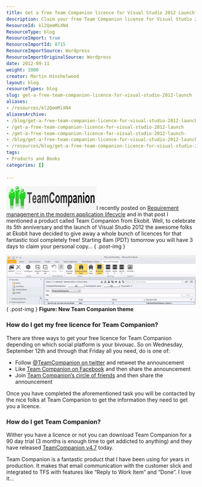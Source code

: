 ```yaml
---
title: Get a free Team Companion licence for Visual Studio 2012 Launch?
description: Claim your free Team Companion license for Visual Studio 2012! Join the celebration and enhance your TFS experience with this powerful tool. Act fast!
ResourceId: kl2QemMiXN4
ResourceType: blog
ResourceImport: true
ResourceImportId: 8715
ResourceImportSource: Wordpress
ResourceImportOriginalSource: Wordpress
date: 2012-09-11
weight: 1000
creator: Martin Hinshelwood
layout: blog
resourceTypes: blog
slug: get-a-free-team-companion-licence-for-visual-studio-2012-launch
aliases:
- /resources/kl2QemMiXN4
aliasesArchive:
- /blog/get-a-free-team-companion-licence-for-visual-studio-2012-launch
- /get-a-free-team-companion-licence-for-visual-studio-2012-launch
- /get-a-free-team-companion-licence-for-visual-studio-2012-launch-
- /blog/get-a-free-team-companion-licence-for-visual-studio-2012-launch-
- /resources/blog/get-a-free-team-companion-licence-for-visual-studio-2012-launch
tags:
- Products and Books
categories: []

---
```

[![team-companion-logo](images/team-companion-logo_thumb-1-1.png "team-companion-logo")](http://blog.hinshelwood.com/files/2012/09/team-companion-logo.png)I recently posted on [Requirement management in the modern application lifecycle](http://blog.hinshelwood.com/requirement-management-in-the-modern-application-lifecycle/) and in that post I mentioned a product called Team Companion from Ekobit. Well, to celebrate its 5th anniversary and the launch of Visual Studio 2012 the awesome folks at Ekobit have decided to give away a whole bunch of licences for that fantastic tool completely free! Starting 8am (PDT) tomorrow you will have 3 days to claim your personal copy…
{ .post-img }

[![TeamCompanion-PnP](images/TeamCompanion-PnP_thumb-2-2.png "TeamCompanion-PnP")](http://blog.hinshelwood.com/files/2012/09/TeamCompanion-PnP.png)  
{ .post-img }
**Figure: New Team Companion theme**

### How do I get my free licence for Team Companion?

There are three ways to get your free licence for Team Companion depending on which social platform is your bivouac. So on Wednesday, September 12th and through that Friday all you need, do is one of:

- Follow [@TeamCompanion on twitter](https://twitter.com/TeamCompanion) and retweet the announcement
- Like [Team Companion on Facebook](https://www.facebook.com/TeamCompanion) and then share the announcement
- Join [Team Companion’s circle of friends](https://plus.google.com/u/0/107769216893251692897) and then share the announcement

Once you have completed the aforementioned task you will be contacted by the nice folks at Team Companion to get the information they need to get you a licence.

### How do I get Team Companion?

Wither you have a licence or not you can download Team Companion for a 90 day trial (3 months is enough time to get addicted to anything) and they have released [TeamCompanion v4.7](http://ow.ly/dCOhp) today.

Team Companion is a fantastic product that I have been using for years in production. It makes that email communication with the customer slick and integrated to TFS with features like “Reply to Work Item” and “Done”. I love it…
